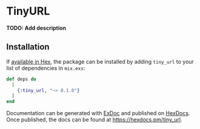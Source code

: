 # TinyURL

**TODO: Add description**

## Installation

If [available in Hex](https://hex.pm/docs/publish), the package can be installed
by adding `tiny_url` to your list of dependencies in `mix.exs`:

```elixir
def deps do
  [
    {:tiny_url, "~> 0.1.0"}
  ]
end
```

Documentation can be generated with [ExDoc](https://github.com/elixir-lang/ex_doc)
and published on [HexDocs](https://hexdocs.pm). Once published, the docs can
be found at <https://hexdocs.pm/tiny_url>.

